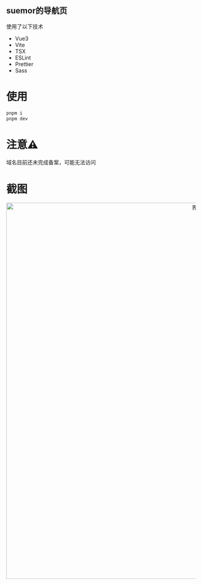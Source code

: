 ## suemor的导航页

使用了以下技术

- Vue3
- Vite
- TSX
- ESLint
- Prettier
- Sass

# 使用

```sh
pnpm i
pnpm dev
```

# 注意⚠️
域名目前还未完成备案，可能无法访问

# 截图

<p align="middle">
<img src="https://github.com/suemor233/Navigation/blob/master/images/image2.jpg" width="1000" alt="界面" />
</p>

